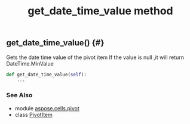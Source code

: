 ﻿---
title: get_date_time_value method
second_title: Aspose.Cells for Python via .NET API References
description: 
type: docs
weight: 20
url: /aspose.cells.pivot/pivotitem/get_date_time_value/
is_root: false
---

## get_date_time_value() {#}

Gets the date time value of the pivot item
If the value is null ,it will return DateTime.MinValue



```python
def get_date_time_value(self):
    ...
```





### See Also
* module [aspose.cells.pivot](../../)
* class [PivotItem](/cells/python-net/aspose.cells.pivot/pivotitem)
